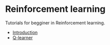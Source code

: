 # Reinforcement learning

Tutorials for begginer in Reinforcement learning.

* [Introduction](./intro.ipynb) 
* [Q-learner](./q_learning.ipynb) 